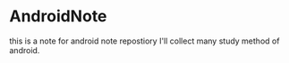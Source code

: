 # AndroidNote
this is a note for android note repostiory
I'll collect many study method of android.

